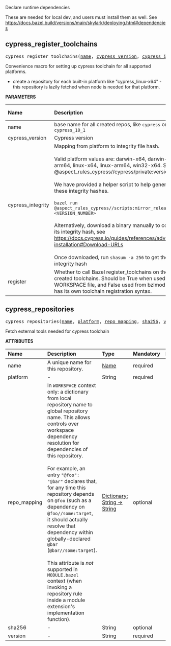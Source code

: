 <!-- Generated with Stardoc: http://skydoc.bazel.build -->

Declare runtime dependencies

These are needed for local dev, and users must install them as well.
See https://docs.bazel.build/versions/main/skylark/deploying.html#dependencies

<a id="cypress_register_toolchains"></a>

## cypress_register_toolchains

<pre>
cypress_register_toolchains(<a href="#cypress_register_toolchains-name">name</a>, <a href="#cypress_register_toolchains-cypress_version">cypress_version</a>, <a href="#cypress_register_toolchains-cypress_integrity">cypress_integrity</a>, <a href="#cypress_register_toolchains-register">register</a>)
</pre>

Convenience macro for setting up cypress toolchain for all supported platforms.

- create a repository for each built-in platform like "cypress_linux-x64" -
  this repository is lazily fetched when node is needed for that platform.


**PARAMETERS**


| Name  | Description | Default Value |
| :------------- | :------------- | :------------- |
| <a id="cypress_register_toolchains-name"></a>name |  base name for all created repos, like `cypress` or `cypress_10_1`   |  none |
| <a id="cypress_register_toolchains-cypress_version"></a>cypress_version |  Cypress version   |  `None` |
| <a id="cypress_register_toolchains-cypress_integrity"></a>cypress_integrity |  Mapping from platform to integrity file hash.<br><br>Valid platform values are: darwin-x64, darwin-arm64, linux-x64, linux-arm64, win32-x64. See @aspect_rules_cypress//cypress/private:versions.bzl<br><br>We have provided a helper script to help generate these integrity hashes.<br><br>`bazel run @aspect_rules_cypress//scripts:mirror_releases <VERSION_NUMBER>`<br><br>Alternatively, download a binary manually to compute its integrity hash, see https://docs.cypress.io/guides/references/advanced-installation#Download-URLs<br><br>Once downloaded, run `shasum -a 256` to get the integrity hash   |  `None` |
| <a id="cypress_register_toolchains-register"></a>register |  Whether to call Bazel register_toolchains on the created toolchains. Should be True when used from a WORKSPACE file, and False used from bzlmod which has its own toolchain registration syntax.   |  `True` |


<a id="cypress_repositories"></a>

## cypress_repositories

<pre>
cypress_repositories(<a href="#cypress_repositories-name">name</a>, <a href="#cypress_repositories-platform">platform</a>, <a href="#cypress_repositories-repo_mapping">repo_mapping</a>, <a href="#cypress_repositories-sha256">sha256</a>, <a href="#cypress_repositories-version">version</a>)
</pre>

Fetch external tools needed for cypress toolchain

**ATTRIBUTES**


| Name  | Description | Type | Mandatory | Default |
| :------------- | :------------- | :------------- | :------------- | :------------- |
| <a id="cypress_repositories-name"></a>name |  A unique name for this repository.   | <a href="https://bazel.build/concepts/labels#target-names">Name</a> | required |  |
| <a id="cypress_repositories-platform"></a>platform |  -   | String | required |  |
| <a id="cypress_repositories-repo_mapping"></a>repo_mapping |  In `WORKSPACE` context only: a dictionary from local repository name to global repository name. This allows controls over workspace dependency resolution for dependencies of this repository.<br><br>For example, an entry `"@foo": "@bar"` declares that, for any time this repository depends on `@foo` (such as a dependency on `@foo//some:target`, it should actually resolve that dependency within globally-declared `@bar` (`@bar//some:target`).<br><br>This attribute is _not_ supported in `MODULE.bazel` context (when invoking a repository rule inside a module extension's implementation function).   | <a href="https://bazel.build/rules/lib/dict">Dictionary: String -> String</a> | optional |  |
| <a id="cypress_repositories-sha256"></a>sha256 |  -   | String | optional |  `""`  |
| <a id="cypress_repositories-version"></a>version |  -   | String | required |  |


